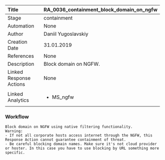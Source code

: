 | Title          | RA_0036_containment_block_domain_on_ngfw                                                                                                      |
|:---------------|:-----------------------------------------------------------------------------------------------------------------|
| Stage    | containment                                                            |
| Automation | None |
| Author    | Daniil Yugoslavskiy                                                          |
| Creation Date    | 31.01.2019                                            |
| References     | None</ul>                                  |
| Description    | Block domain on NGFW.                                                               |
| Linked Response Actions | None |
| Linked Analytics |<ul><li>MS_ngfw</li></ul> |


### Workflow

```
Block domain on NGFW using native filtering functionality.
Warning: 
- If not all corporate hosts access internet through the NGFW, this Response Action cannot guarantee containment of threat.
- Be careful blocking domain names. Make sure it's not cloud provider or hoster. In this case you have to use blocking by URL something more specific.

```